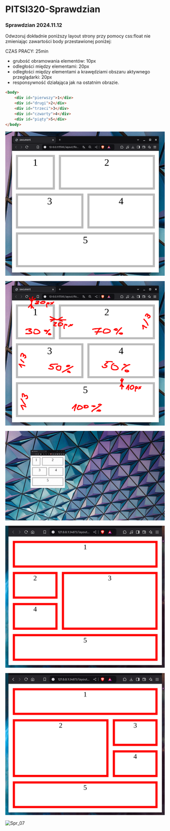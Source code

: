 # PITSI320-Sprawdzian

### Sprawdzian 2024.11.12

Odwzoruj dokładnie poniższy layout strony przy pomocy css:float nie zmieniając zawartości body przestawionej poniżej:

CZAS PRACY: 25min

- grubość obramowania elementów: 10px
- odległości między elementami: 20px
- odległości między elementami a krawędziami obszaru aktywnego przeglądarki: 20px
- responsywność działająca jak na ostatnim obrazie.

```html
<body>
    <div id="pierwszy">1</div>
    <div id="drugi">2</div>
    <div id="trzeci">3</div>
    <div id="czwarty">4</div>
    <div id="piąty">5</div>
</body>
```

![Spr_01](Spr_01.png)

![Spr_02](Spr_02.png)

![Resize](Resize.gif)


![Spr_02](Layout4.png)

![Spr_02](Layout5.png)

![Spr_07](Layout8.png)
